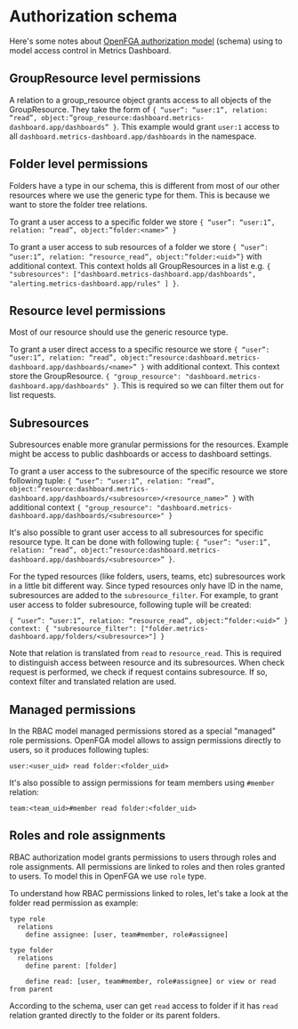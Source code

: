 # Authorization schema

Here's some notes about [OpenFGA authorization model](https://openfga.dev/docs/modeling/getting-started) (schema) using to model access control in Metrics Dashboard.

## GroupResource level permissions

A relation to a group_resource object grants access to all objects of the GroupResource.
They take the form of `{ “user”: “user:1”, relation: “read”, object:”group_resource:dashboard.metrics-dashboard.app/dashboards” }`. This
example would grant `user:1` access to all `dashboard.metrics-dashboard.app/dashboards` in the namespace.

## Folder level permissions

Folders have a type in our schema, this is different from most of our other resources where we use the generic type for
them. This is because we want to store the folder tree relations.

To grant a user access to a specific folder we store `{ “user”: “user:1”, relation: “read”, object:”folder:<name>” }`

To grant a user access to sub resources of a folder we store `{ “user”: “user:1”, relation: “resource_read”, object:”folder:<uid>”}` with additional context.
This context holds all GroupResources in a list e.g. `{ "subresources": ["dashboard.metrics-dashboard.app/dashboards", "alerting.metrics-dashboard.app/rules" ] }`.

## Resource level permissions

Most of our resource should use the generic resource type.

To grant a user direct access to a specific resource we store `{ “user”: “user:1”, relation: “read”, object:”resource:dashboard.metrics-dashboard.app/dashboards/<name>” }` with additional context.
This context store the GroupResource. `{ "group_resource": "dashboard.metrics-dashboard.app/dashboards" }`. This is required so we can filter them out for list requests.

## Subresources

Subresources enable more granular permissions for the resources. Example might be access to public dashboards or access to dashboard settings.

To grant a user access to the subresource of the specific resource we store following tuple: `{ “user”: “user:1”, relation: “read”, object:”resource:dashboard.metrics-dashboard.app/dashboards/<subresource>/<resource_name>” }` with additional context `{ "group_resource": "dashboard.metrics-dashboard.app/dashboards/<subresource>" }`

It's also possible to grant user access to all subresources for specific resource type. It can be done with following tuple: `{ “user”: “user:1”, relation: “read”, object:”resource:dashboard.metrics-dashboard.app/dashboards/<subresource>” }`.

For the typed resources (like folders, users, teams, etc) subresources work in a little bit different way. Since typed resources only have ID in the name, subresources are added to the `subresource_filter`. For example, to grant user access to folder subresource, following tuple will be created:

```
{ “user”: “user:1”, relation: “resource_read”, object:”folder:<uid>” }
context: { "subresource_filter": ["folder.metrics-dashboard.app/folders/<subresource>"] }
```

Note that relation is translated from `read` to `resource_read`. This is required to distinguish access between resource and its subresources. When check request is performed, we check if request contains subresource. If so, context filter and translated relation are used.

## Managed permissions

In the RBAC model managed permissions stored as a special "managed" role permissions. OpenFGA model allows to assign permissions directly to users, so it produces following tuples:

```text
user:<user_uid> read folder:<folder_uid>
```

It's also possible to assign permissions for team members using `#member` relation:

```text
team:<team_uid>#member read folder:<folder_uid>
```

## Roles and role assignments

RBAC authorization model grants permissions to users through roles and role assignments. All permissions are linked to roles and then roles granted to users. To model this in OpenFGA we use `role` type.

To understand how RBAC permissions linked to roles, let's take a look at the folder read permission as example:

```text
type role
  relations
    define assignee: [user, team#member, role#assignee]

type folder
  relations
    define parent: [folder]

    define read: [user, team#member, role#assignee] or view or read from parent
```

According to the schema, user can get `read` access to folder if it has `read` relation granted directly to the folder or its parent folders.
